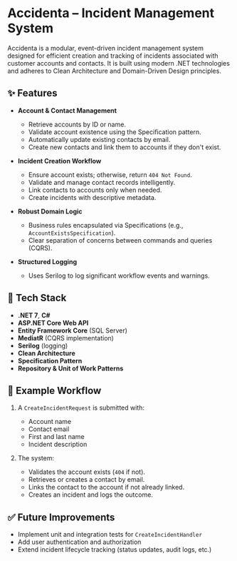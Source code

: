 
# Accidenta – Incident Management System

Accidenta is a modular, event-driven incident management system designed for efficient creation and tracking of incidents associated with customer accounts and contacts. It is built using modern .NET technologies and adheres to Clean Architecture and Domain-Driven Design principles.

## ✨ Features

- **Account & Contact Management**
  - Retrieve accounts by ID or name.
  - Validate account existence using the Specification pattern.
  - Automatically update existing contacts by email.
  - Create new contacts and link them to accounts if they don't exist.

- **Incident Creation Workflow**
  - Ensure account exists; otherwise, return `404 Not Found`.
  - Validate and manage contact records intelligently.
  - Link contacts to accounts only when needed.
  - Create incidents with descriptive metadata.

- **Robust Domain Logic**
  - Business rules encapsulated via Specifications (e.g., `AccountExistsSpecification`).
  - Clear separation of concerns between commands and queries (CQRS).

- **Structured Logging**
  - Uses Serilog to log significant workflow events and warnings.

## 🧰 Tech Stack

- **.NET 7**, **C#**
- **ASP.NET Core Web API**
- **Entity Framework Core** (SQL Server)
- **MediatR** (CQRS implementation)
- **Serilog** (logging)
- **Clean Architecture**
- **Specification Pattern**
- **Repository & Unit of Work Patterns**


## 📌 Example Workflow

1. A `CreateIncidentRequest` is submitted with:
   - Account name
   - Contact email
   - First and last name
   - Incident description

2. The system:
   - Validates the account exists (`404` if not).
   - Retrieves or creates a contact by email.
   - Links the contact to the account if not already linked.
   - Creates an incident and logs the outcome.

## ✅ Future Improvements

- Implement unit and integration tests for `CreateIncidentHandler`
- Add user authentication and authorization
- Extend incident lifecycle tracking (status updates, audit logs, etc.)
